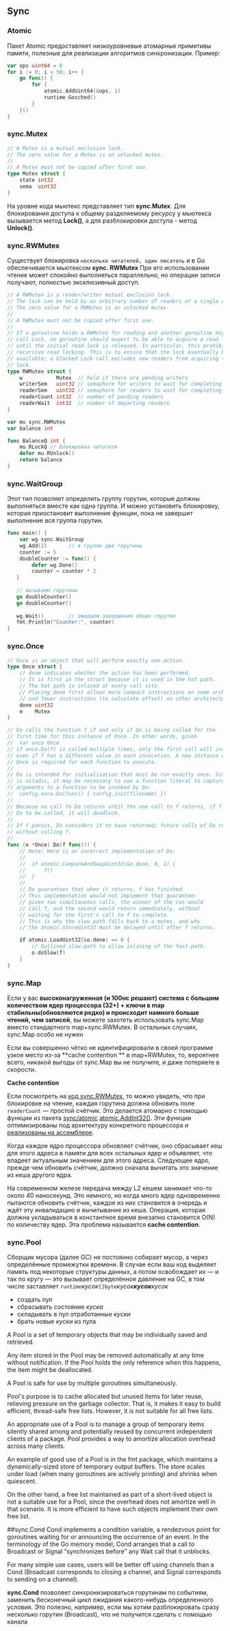 ## Sync

### Atomic

Пакет Atomic предоставляет низкоуровневые атомарные примитивы памяти, полезные для реализации алгоритмов синхронизации. Пример:

```go
var ops uint64 = 0
for i := 0; i < 50; i++ {
    go func() {
        for {
            atomic.AddUint64(&ops, 1)
            runtime.Gosched()
        }
    }()
}
```

### sync.Mutex

```go
// A Mutex is a mutual exclusion lock.
// The zero value for a Mutex is an unlocked mutex.
//
// A Mutex must not be copied after first use.
type Mutex struct {
	state int32
	sema  uint32
}
```


На уровне кода мьютекс представляет тип **sync.Mutex**. Для блокирования доступа к общему разделяемому ресурсу у мьютекса вызывается метод **Lock()**, а для разблокировки доступа - метод **Unlock()**.

### sync.RWMutex

Существует блокировка `несколько читателей, один писатель` и в Go обеспечивается мьютексом **sync. RWMutex** При его использовании чтение может спокойно выполняться параллельно, но операции записи получают, полностью эксклюзивный доступ.

```go
// A RWMutex is a reader/writer mutual exclusion lock.
// The lock can be held by an arbitrary number of readers or a single writer.
// The zero value for a RWMutex is an unlocked mutex.
//
// A RWMutex must not be copied after first use.
//
// If a goroutine holds a RWMutex for reading and another goroutine might
// call Lock, no goroutine should expect to be able to acquire a read lock
// until the initial read lock is released. In particular, this prohibits
// recursive read locking. This is to ensure that the lock eventually becomes
// available; a blocked Lock call excludes new readers from acquiring the
// lock.
type RWMutex struct {
	w           Mutex  // held if there are pending writers
	writerSem   uint32 // semaphore for writers to wait for completing readers
	readerSem   uint32 // semaphore for readers to wait for completing writers
	readerCount int32  // number of pending readers
	readerWait  int32  // number of departing readers
}
```

```go
var mu sync.RWMutex
var balance int

func BalanceQ int { 
	mu.RLockQ // Блокировка читателя
	defer mu.RUnlock()
	return balance
}
```

### sync.WaitGroup

Этот тип позволяет определить группу горутин, которые должны выполняться вместе как одна группа. И можно установить блокировку, которая приостановит выполнение функции, пока не завершит выполнение вся группа горутин. 

```go
func main() { 
    var wg sync.WaitGroup 
    wg.Add(2)       // в группе две горутины
    counter := 5
    doubleCounter := func() { 
        defer wg.Done() 
        counter = counter * 2
   } 
  
   // вызываем горутины
   go doubleCounter() 
   go doubleCounter() 
  
   wg.Wait()        // ожидаем завершения обоих горутин
   fmt.Println("Counter:", counter) 
}
```


### sync.Once

```go
// Once is an object that will perform exactly one action.
type Once struct {
	// done indicates whether the action has been performed.
	// It is first in the struct because it is used in the hot path.
	// The hot path is inlined at every call site.
	// Placing done first allows more compact instructions on some architectures (amd64/x86),
	// and fewer instructions (to calculate offset) on other architectures.
	done uint32
	m    Mutex
} 

// Do calls the function f if and only if Do is being called for the
// first time for this instance of Once. In other words, given
// 	var once Once
// if once.Do(f) is called multiple times, only the first call will invoke f,
// even if f has a different value in each invocation. A new instance of
// Once is required for each function to execute.
//
// Do is intended for initialization that must be run exactly once. Since f
// is niladic, it may be necessary to use a function literal to capture the
// arguments to a function to be invoked by Do:
// 	config.once.Do(func() { config.init(filename) })
//
// Because no call to Do returns until the one call to f returns, if f causes
// Do to be called, it will deadlock.
//
// If f panics, Do considers it to have returned; future calls of Do return
// without calling f.
//
func (o *Once) Do(f func()) {
	// Note: Here is an incorrect implementation of Do:
	//
	//	if atomic.CompareAndSwapUint32(&o.done, 0, 1) {
	//		f()
	//	}
	//
	// Do guarantees that when it returns, f has finished.
	// This implementation would not implement that guarantee:
	// given two simultaneous calls, the winner of the cas would
	// call f, and the second would return immediately, without
	// waiting for the first's call to f to complete.
	// This is why the slow path falls back to a mutex, and why
	// the atomic.StoreUint32 must be delayed until after f returns.

	if atomic.LoadUint32(&o.done) == 0 {
		// Outlined slow-path to allow inlining of the fast-path.
		o.doSlow(f)
	}
}
```

### sync.Map

Если у вас **высоконагруженная (и 100нс решают) система с большим количеством ядер процессора (32+) + ключи в map стабильны(обновляются редко) и происходит намного больше чтений, чем записей**, вы можете захотеть использовать sync.Map вместо стандартного map+sync.RWMutex. В остальных случаях, sync.Map особо не нужен


Если вы совершенно чётко не идентифицировали в своей программе узкое место из-за **cache contention ** в map+RWMutex, то, вероятнее всего, никакой выгоды от sync.Map вы не получите, и даже потеряете в скорости.

**Cache contention**

Если посмотреть на [код sync.RWMutex](https://golang.org/src/sync/rwmutex.go#L94), то можно увидеть, что при блокировке на чтение, каждая горутина должна обновить поле `readerCount` — простой счётчик. Это делается атомарно с помощью функции из пакета [sync/atomic](https://golang.org/pkg/sync/atomic) [atomic.AddInt32()](https://golang.org/pkg/sync/atomic/#AddInt32). Эти функции оптимизированы под архитектуру конкретного процессора и [реализованы на ассемблере](https://github.com/golang/go/blob/master/src/sync/atomic/asm_amd64.s#L65).

Когда каждое ядро процессора обновляет счётчик, оно сбрасывает кеш для этого адреса в памяти для всех остальных ядер и объявляет, что владеет актуальным значением для этого адреса. Следующее ядро, прежде чем обновить счётчик, должно сначала вычитать это значение из кеша другого ядра.

На современном железе передача между L2 кешем занимает что-то около 40 наносекунд. Это немного, но когда много ядер одновременно пытаются обновить счётчик, каждое из них становится в очередь и ждёт эту инвалидацию и вычитывание из кеша. Операция, которая должна укладываться в константное время внезапно становится O(N) по количеству ядер. Эта проблема называется **cache contention**.

### sync.Pool

Сборщик мусора (далее GC) не постоянно собирает мусор, а через определённые промежутки времени. В случае если ваш код выделяет память под некоторые структуры данных, а потом освобождает их — и так по кругу — это вызывает определённое давление на GC, в том числе заставляет `runtime`*кусок*`[]byte`*кусок**кусок**кусок*

- создать пул
- сбрасывать состояние *куска*
- складывать в пул отработанные *куски*
- брать новые *куски* из пула

A Pool is a set of temporary objects that may be individually saved and retrieved.

Any item stored in the Pool may be removed automatically at any time without notification. If the Pool holds the only reference when this happens, the item might be deallocated.

A Pool is safe for use by multiple goroutines simultaneously.

Pool's purpose is to cache allocated but unused items for later reuse, relieving pressure on the garbage collector. That is, it makes it easy to build efficient, thread-safe free lists. However, it is not suitable for all free lists.

An appropriate use of a Pool is to manage a group of temporary items silently shared among and potentially reused by concurrent independent clients of a package. Pool provides a way to amortize allocation overhead across many clients.

An example of good use of a Pool is in the fmt package, which maintains a dynamically-sized store of temporary output buffers. The store scales under load (when many goroutines are actively printing) and shrinks when quiescent.

On the other hand, a free list maintained as part of a short-lived object is not a suitable use for a Pool, since the overhead does not amortize well in that scenario. It is more efficient to have such objects implement their own free list.

##sync.Cond
Cond implements a condition variable, a rendezvous point for goroutines waiting for or announcing the occurrence of an event. In the terminology of the Go memory model, Cond arranges that a call to Broadcast or Signal “synchronizes before” any Wait call that it unblocks.

For many simple use cases, users will be better off using channels than a Cond (Broadcast corresponds to closing a channel, and Signal corresponds to sending on a channel).

**sync.Cond** позволяет синхронизироваться горутинам по событиям, заменить бесконечный цикл ожидания какого-нибудь определенного условия. Это полезно, например, если мы хотим разблокировать сразу несколько горутин (Broadcast), что не получится сделать с помощью канала


